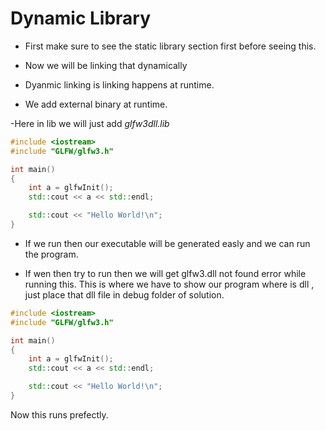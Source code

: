 # Dynamic Library

- First make sure to see the static library section first before seeing this.

- Now we will be linking that dynamically

- Dyanmic linking is linking happens at runtime.

- We add external binary at runtime.

-Here in lib we will just add _glfw3dll.lib_

```c++
#include <iostream>
#include "GLFW/glfw3.h"

int main()
{
    int a = glfwInit();
    std::cout << a << std::endl;

    std::cout << "Hello World!\n";
}
```

- If we run then our executable will be generated easly and we can run the program.

- If wen then try to run then we will get glfw3.dll not found error while running this. This is where we have to show our program where is dll , just place that dll file in debug folder of solution.

```c++
#include <iostream>
#include "GLFW/glfw3.h"

int main()
{
    int a = glfwInit();
    std::cout << a << std::endl;

    std::cout << "Hello World!\n";
}
```

Now this runs prefectly.
